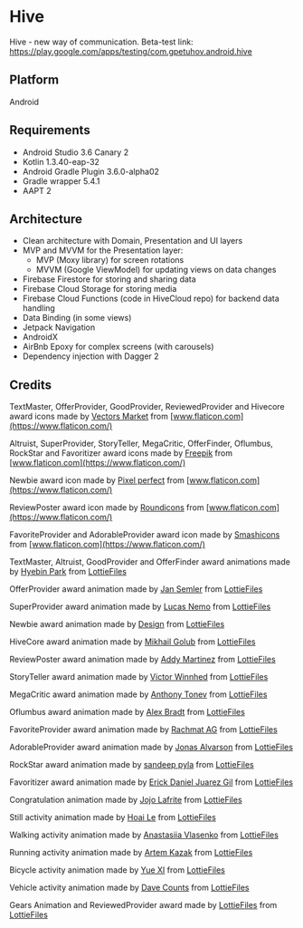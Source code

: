 # Hive
Hive - new way of communication. Beta-test link: https://play.google.com/apps/testing/com.gpetuhov.android.hive

## Platform
Android

## Requirements
* Android Studio 3.6 Canary 2
* Kotlin 1.3.40-eap-32
* Android Gradle Plugin 3.6.0-alpha02
* Gradle wrapper 5.4.1
* AAPT 2

## Architecture
* Clean architecture with Domain, Presentation and UI layers
* MVP and MVVM for the Presentation layer:
    * MVP (Moxy library) for screen rotations
    * MVVM (Google ViewModel) for updating views on data changes
* Firebase Firestore for storing and sharing data
* Firebase Cloud Storage for storing media
* Firebase Cloud Functions (code in HiveCloud repo) for backend data handling
* Data Binding (in some views)
* Jetpack Navigation
* AndroidX
* AirBnb Epoxy for complex screens (with carousels)
* Dependency injection with Dagger 2

## Credits
TextMaster, OfferProvider, GoodProvider, ReviewedProvider and Hivecore award icons made by [Vectors Market](https://www.flaticon.com/authors/vectors-market) from [www.flaticon.com](https://www.flaticon.com/)

Altruist, SuperProvider, StoryTeller, MegaCritic, OfferFinder, Oflumbus, RockStar and Favoritizer award icons made by [Freepik](https://www.freepik.com/) from [www.flaticon.com](https://www.flaticon.com/)

Newbie award icon made by [Pixel perfect](https://www.flaticon.com/authors/pixel-perfect) from [www.flaticon.com](https://www.flaticon.com/)

ReviewPoster award icon made by [Roundicons](https://www.flaticon.com/authors/roundicons) from [www.flaticon.com](https://www.flaticon.com/)

FavoriteProvider and AdorableProvider award icon made by [Smashicons](https://www.flaticon.com/authors/smashicons) from [www.flaticon.com](https://www.flaticon.com/)

TextMaster, Altruist, GoodProvider and OfferFinder award animations made by [Hyebin Park](https://lottiefiles.com/smoothy.co) from [LottieFiles](https://lottiefiles.com/)

OfferProvider award animation made by [Jan Semler](https://lottiefiles.com/user/141) from [LottieFiles](https://lottiefiles.com/)

SuperProvider award animation made by [Lucas Nemo](https://lottiefiles.com/LucasNemo) from [LottieFiles](https://lottiefiles.com/)

Newbie award animation made by [Design](https://lottiefiles.com/designSquadRunner) from [LottieFiles](https://lottiefiles.com/)

HiveCore award animation made by [Mikhail Golub](https://lottiefiles.com/mihail) from [LottieFiles](https://lottiefiles.com/)

ReviewPoster award animation made by [Addy Martinez](https://lottiefiles.com/addymartinez) from [LottieFiles](https://lottiefiles.com/)

StoryTeller award animation made by [Victor Winnhed](https://lottiefiles.com/victorw) from [LottieFiles](https://lottiefiles.com/)

MegaCritic award animation made by [Anthony Tonev](https://lottiefiles.com/Spinne) from [LottieFiles](https://lottiefiles.com/)

Oflumbus award animation made by [Alex Bradt](https://lottiefiles.com/Alexbradt.com) from [LottieFiles](https://lottiefiles.com/)

FavoriteProvider award animation made by [Rachmat AG](https://lottiefiles.com/user/57803) from [LottieFiles](https://lottiefiles.com/)

AdorableProvider award animation made by [Jonas Alvarson](https://lottiefiles.com/jalvarson) from [LottieFiles](https://lottiefiles.com/)

RockStar award animation made by [sandeep pyla](https://lottiefiles.com/user/24960) from [LottieFiles](https://lottiefiles.com/)

Favoritizer award animation made by [Erick Daniel Juarez Gil](https://lottiefiles.com/ErickDanielJuarezGil) from [LottieFiles](https://lottiefiles.com/)

Congratulation animation made by [Jojo Lafrite](https://lottiefiles.com/jojolafrite) from [LottieFiles](https://lottiefiles.com/)

Still activity animation made by [Hoai Le](https://lottiefiles.com/koycatdang) from [LottieFiles](https://lottiefiles.com/)

Walking activity animation made by [Anastasiia Vlasenko](https://lottiefiles.com/libertyink) from [LottieFiles](https://lottiefiles.com/)

Running activity animation made by [Artem Kazak](https://lottiefiles.com/kazzzak) from [LottieFiles](https://lottiefiles.com/)

Bicycle activity animation made by [Yue XI](https://lottiefiles.com/user/1724) from [LottieFiles](https://lottiefiles.com/)

Vehicle activity animation made by [Dave Counts](https://lottiefiles.com/davecounts) from [LottieFiles](https://lottiefiles.com/)

Gears Animation and ReviewedProvider award made by [LottieFiles](https://lottiefiles.com/lottiefiles) from [LottieFiles](https://lottiefiles.com/)